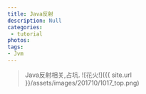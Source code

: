 ```yaml
---
title: Java反射
description: Null
categories:
 - tutorial
photos:
tags:
- Jvm
---
```


> Java反射相关,占坑.
![花火!]({{ site.url }}/assets/images/201710/1017_top.png)

